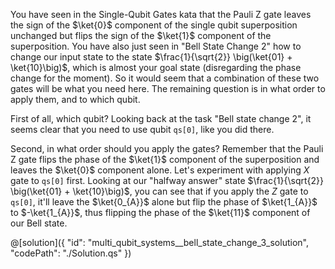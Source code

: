 You have seen in the Single-Qubit Gates kata that the Pauli Z gate leaves the sign of the $\ket{0}$ component of the single qubit superposition unchanged but flips the sign of the $\ket{1}$ component of the superposition. You have also just seen in "Bell State Change 2" how to change our input state to the state $\frac{1}{\sqrt{2}} \big(\ket{01} + \ket{10}\big)$, which is almost your goal state (disregarding the phase change for the moment). So it would seem that a combination of these two gates will be what you need here. The remaining question is in what order to apply them, and to which qubit.

First of all, which qubit? Looking back at the task "Bell state change 2", it seems clear that you need to use qubit `qs[0]`, like you did there.

Second, in what order should you apply the gates? Remember that the Pauli Z gate flips the phase of the $\ket{1}$ component of the superposition and leaves the $\ket{0}$ component alone.
Let's experiment with applying $X$ gate to `qs[0]` first. Looking at our "halfway answer" state $\frac{1}{\sqrt{2}} \big(\ket{01} + \ket{10}\big)$, you can see that if you apply the $Z$ gate to `qs[0]`, it'll leave the $\ket{0_{A}}$ alone but flip the phase of $\ket{1_{A}}$ to $-\ket{1_{A}}$, thus flipping the phase of the $\ket{11}$ component of our Bell state.

@[solution]({
"id": "multi_qubit_systems__bell_state_change_3_solution",
"codePath": "./Solution.qs"
})
